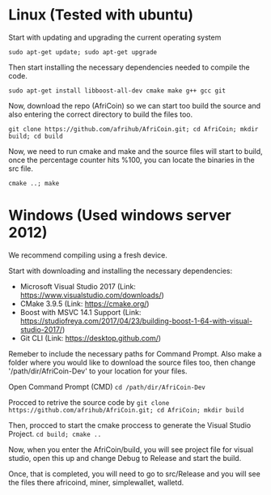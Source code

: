 # Linux (Tested with ubuntu)

Start with updating and upgrading the current operating system

`sudo apt-get update; sudo apt-get upgrade`


Then start installing the necessary dependencies needed to compile the code.

`sudo apt-get install libboost-all-dev cmake make g++ gcc git`


Now, download the repo (AfriCoin) so we can start too build the source and also entering the correct directory to build the files too.

`git clone https://github.com/afrihub/AfriCoin.git; cd AfriCoin; mkdir build; cd build`

Now, we need to run cmake and make and the source files will start to build, once the percentage counter hits %100, you can locate the binaries in the src file.

`cmake ..; make`


# Windows (Used windows server 2012)
We recommend compiling using a fresh device.

Start with downloading and installing the necessary dependencies:

* Microsoft Visual Studio 2017 (Link: https://www.visualstudio.com/downloads/)
* CMake 3.9.5 (Link: https://cmake.org/)
* Boost with MSVC 14.1 Support (Link: https://studiofreya.com/2017/04/23/building-boost-1-64-with-visual-studio-2017/)
* Git CLI (Link: https://desktop.github.com/)


Remeber to include the necessary paths for Command Prompt.
Also make a folder where you would like to download the source files too, then change '/path/dir/AfriCoin-Dev' to your location for your files.

Open Command Prompt (CMD)
`cd /path/dir/AfriCoin-Dev`

Procced to retrive the source code by
`git clone https://github.com/afrihub/AfriCoin.git; cd AfriCoin; mkdir build`

Then, procced to start the cmake proccess to generate the Visual Studio Project.
`cd build; cmake ..`

Now, when you enter the AfriCoin/build, you will see project file for visual studio, open this up and change Debug to Release and start the build.

Once, that is completed, you will need to go to src/Release and you will see the files there africoind, miner, simplewallet, walletd.
